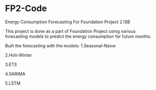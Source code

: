 # FP2-Code
Energy Consumption Forecasting For Foundation Project 2 ISB

This project is done as a part of Foundation Project using various forecasting models to predict the energy consumption for future months.

Built the forecasting with the models:
  1.Seasonal-Naive
  
  2.Holt-Winter
  
  3.ETS
  
  4.SARIMA
  
  5.LSTM
